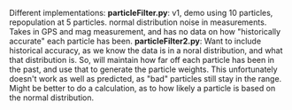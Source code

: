 Different implementations:
**particleFilter.py**: v1, demo using 10 particles, repopulation at 5 particles. normal distribution noise in measurements. Takes in GPS and mag measurement, and has no data on how "historically accurate" each particle has been. 
**particleFilter2.py**: Want to include historical accuracy, as we know the data is in a noral distribution, and what that distribution is. So, will maintain how far off each particle has been in the past, and use that to generate the particle weights. This unfortunately doesn't work as well as predicted, as "bad" particles still stay in the range. Might be better to do a calculation, as to how likely a particle is based on the normal distribution.